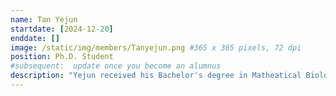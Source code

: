```yaml
---
name: Tan Yejun
startdate: [2024-12-20]
enddate: []
image: /static/img/members/Tanyejun.png #365 x 365 pixels, 72 dpi
position: Ph.D. Student
#subsequent:  update once you become an alumnus
description: "Yejun received his Bachelor's degree in Matheatical Biology(Genomics specialization) in University of Minnesota,Twin cities(UMN). He is also a guest associate editor for Frontiers in Immunology and CNS & Neurological Disorders.Under the guidance of Professor Zhang, Yejun is currently conducting research on non-coding RNA at the JC-STEM laboratory using sc/sn RNAseq and bulk RNA-seq technologies, and is attempting to develop new tools."
---
```

